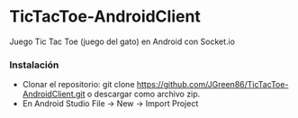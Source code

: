 # TicTacToe-AndroidClient
Juego Tic Tac Toe (juego del gato) en Android con Socket.io

### Instalación

* Clonar el repositorio: git clone https://github.com/JGreen86/TicTacToe-AndroidClient.git  o descargar como archivo zip.
* En Android Studio File -> New -> Import Project
